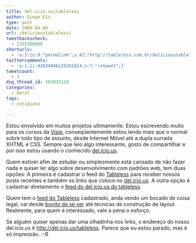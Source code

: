 ```yaml
---
title: del.icio.us/tableless
author: Diego Eis
type: post
date: 2006-04-06
url: /delicioustableless/
tweetbackscheck:
  - 1355300869
shorturls:
  - 'a:3:{s:9:"permalink";s:42:"http://tableless.com.br/delicioustableless";s:7:"tinyurl";s:26:"http://tinyurl.com/3jachnp";s:4:"isgd";s:19:"http://is.gd/odLSPB";}'
twittercomments:
  - 'a:1:{i:42834946129281024;s:7:"retweet";}'
tweetcount:
  - 1
dsq_thread_id: 503035128
categories:
  - Geral
tags:
  - cotidiano

---
```

Estou envolvido em muitos projetos ultimamente. Estou escrevendo muito para os cursos da [Visie][1], conseqüentemente estou lendo mais que o normal sobre todo tipo de assunto, desde Internet Móvel até a dupla surrada XHTML e CSS. Sempre que leio algo interessante, gosto de compartilhar e por isso estou usando o conhecido [del.icio.us][2].

Quem estiver afim de estudar ou simplesmente está cansado de não fazer nada e quiser ler algo sobre desenvolvimento com padrões web, tem duas opções: A primeira é cadastrar o feed do [Tableless][3] para receber nossos posts recentes e também os links que coloco no [del.icio.us][4]. A outra opção é cadastrar diretamente o [feed do del.icio.us do tableless][5].

Quem tem o [feed do Tableless][6] cadastrado, anda vendo um bocado de coisa legal, vai desde [bonito de se ver][7] até técnicas de construção de layout. Realmente, para quem é interessado, vale a pena o esforço.

Se alguém quiser apenas dar uma olhadinha nos links, o endereço do nosso del.icio.us é <http://del.icio.us/tableless>. Parece que eu estou parado, mas é só impressão. :-B

 [1]: http://www.visie.com.br/ "Empresa de cursos de Padrões Web!"
 [2]: http://del.icio.us
 [3]: http://tableless.com.br/
 [4]: http://del.icio.us/tableless
 [5]: http://del.icio.us/rss/tableless
 [6]: http://tableless.com.br/feed/
 [7]: http://tableless.com.br/categorias/bonito-de-se-ver/